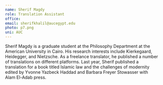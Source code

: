 ```yaml
---
name: Sherif Magdy  
role: Translation Assistant
office: 
email: sherifkhalil@aucegypt.edu
photo: p7.png
uni: AUC
---
```


Sherif Magdy is a graduate student at the Philosophy Department at the American University in Cairo. His research interests include Kierkegaard, Heidegger, and Nietzsche. As a freelance translator, he published a number of translations on different platforms. Last year, Sherif published a translation for a book titled Islamic law and the challenges of modernity edited by Yvonne Yazbeck Haddad and Barbara Freyer Stowasser with Alam El-Adab press.

